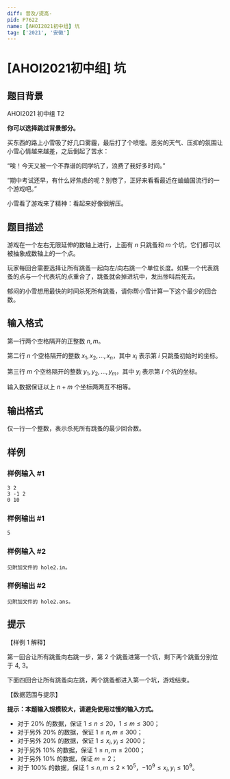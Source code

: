 ```yaml
---
diff: 普及/提高-
pid: P7622
name: [AHOI2021初中组] 坑
tag: ['2021', '安徽']
---
```

# [AHOI2021初中组] 坑
## 题目背景

AHOI2021 初中组 T2

**你可以选择跳过背景部分。**

买东西的路上小雪吸了好几口雾霾，最后打了个喷嚏。恶劣的天气、压抑的氛围让小雪心情越来越差，之后倒起了苦水：

“唉！今天又被一个不靠谱的同学坑了，浪费了我好多时间。”

“期中考试还早，有什么好焦虑的呢？别卷了，正好来看看最近在蛐蛐国流行的一个游戏吧。”

小雪看了游戏来了精神：看起来好像很解压。
## 题目描述

游戏在一个左右无限延伸的数轴上进行，上面有 $n$ 只跳蚤和 $m$ 个坑，它们都可以被抽象成数轴上的一个点。

玩家每回合需要选择让所有跳蚤一起向左/向右跳一个单位长度。如果一个代表跳蚤的点与一个代表坑的点重合了，跳蚤就会掉进坑中，发出惨叫后死去。

郁闷的小雪想用最快的时间杀死所有跳蚤，请你帮小雪计算一下这个最少的回合数。
## 输入格式

第一行两个空格隔开的正整数 $n,m$。

第二行 $n$ 个空格隔开的整数 $x_1,x_2,\ldots,x_n$，其中 $x_i$ 表示第 $i$ 只跳蚤初始时的坐标。

第三行 $m$ 个空格隔开的整数 $y_1,y_2,\ldots,y_m$，其中 $y_i$ 表示第 $i$ 个坑的坐标。

输入数据保证以上 $n+m$ 个坐标两两互不相等。
## 输出格式

仅一行一个整数，表示杀死所有跳蚤的最少回合数。
## 样例

### 样例输入 #1
```
3 2
3 -1 2
0 10
```
### 样例输出 #1
```
5
```
### 样例输入 #2
```
见附加文件的 hole2.in。 
```
### 样例输出 #2
```
见附加文件的 hole2.ans。
```
## 提示

【样例 1 解释】

第一回合让所有跳蚤向右跳一步，第 2 个跳蚤进第一个坑，剩下两个跳蚤分别位于 4, 3。

下面四回合让所有跳蚤向左跳，两个跳蚤都进入第一个坑，游戏结束。


【数据范围与提示】

**提示：本题输入规模较大，请避免使用过慢的输入方式。**

- 对于 $20\%$ 的数据，保证 $1 \le n \le 20$，$1 \le m \le 300$；
- 对于另外 $20\%$ 的数据，保证 $1 \le n,m \le 300$；
- 对于另外 $20\%$ 的数据，保证 $1 \le x_i,y_i \le 2000$；
- 对于另外 $10\%$ 的数据，保证 $1 \le n,m \le 2000$；
- 对于另外 $10\%$ 的数据，保证 $m=2$；
- 对于 $100\%$ 的数据，保证 $1 \le n,m \le 2 \times 10^5$，$-10^9 \le x_i,y_i \le 10^9$。
